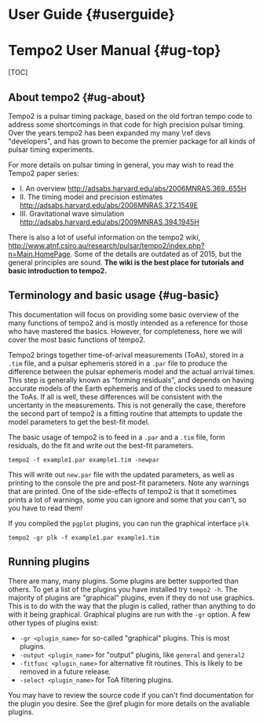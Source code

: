 User Guide                                      {#userguide}
==========

Tempo2 User Manual                              {#ug-top}
==================
[TOC]

About tempo2                                    {#ug-about}
------------

Tempo2 is a pulsar timing package, based on the old fortran tempo code to address some shortcomings in that code for high precision pulsar timing. Over the years tempo2 has been expanded my many \ref devs "developers", and has grown to become the premier package for all kinds of pulsar timing experiments.

For more details on pulsar timing in general, you may wish to read the Tempo2 paper series:

+ I. An overview <http://adsabs.harvard.edu/abs/2006MNRAS.369..655H>
+ II. The timing model and precision estimates <http://adsabs.harvard.edu/abs/2006MNRAS.372.1549E>
+ III. Gravitational wave simulation <http://adsabs.harvard.edu/abs/2009MNRAS.394.1945H>

There is also a lot of useful information on the tempo2 wiki, <http://www.atnf.csiro.au/research/pulsar/tempo2/index.php?n=Main.HomePage>. Some of the details are outdated as of 2015, but the general principles are sound. **The wiki is the best place for tutorials and basic introduction to tempo2.**



Terminology and basic usage                     {#ug-basic}
---------------------------
This documentation will focus on providing some basic overview of the many functions of tempo2 and is mostly intended as a reference for those who have mastered the basics. However, for completeness, here we will cover the most basic functions of tempo2.

Tempo2 brings together time-of-arival measurements (ToAs), stored in a `.tim` file, and a pulsar ephemeris stored in a `.par` file to produce the difference between the pulsar ephemeris model and the actual arrival times. This step is generally known as "forming residuals", and depends on having accurate models of the Earth ephemeris and of the clocks used to measure the ToAs. If all is well, these differences will be consistent with the uncertanty in the measurements. This is not generally the case, therefore the second part of tempo2 is a fitting routine that attempts to update the model parameters to get the best-fit model.

The basic usage of tempo2 is to feed in a `.par` and a `.tim` file, form residuals, do the fit and write out the best-fit parameters.

    tempo2 -f example1.par example1.tim -newpar

This will write out `new.par` file with the updated parameters, as well as printing to the console the pre and post-fit parameters. Note any warnings that are printed. One of the side-effects of tempo2 is that it sometimes prints a lot of warnings, some you can ignore and some that you can't, so you have to read them!


If you compiled the `pgplot` plugins, you can run the graphical interface `plk`

    tempo2 -gr plk -f example1.par example1.tim


Running plugins
---------------
There are many, many plugins. Some plugins are better supported than others. To get a list of the plugins you have installed try `tempo2 -h`. The majority of plugins are "graphical" plugins, even if they do not use graphics. This is to do with the way that the plugin is called, rather than anything to do with it being graphical. Graphical plugins are run with the `-gr` option. A few other types of plugins exist:

+ `-gr <plugin_name>` for so-called "graphical" plugins. This is most plugins.
+ `-output <plugin_name>` for "output" plugins, like `general` and `general2`
+ `-fitfunc <plugin_name>` for alternative fit routines. This is likely to be removed in a future release.
+ `-select <plugin_name>` for ToA filtering plugins.


You may have to review the source code if you can't find documentation for the plugin you desire. See the @ref plugin for more details on the avaliable plugins.


